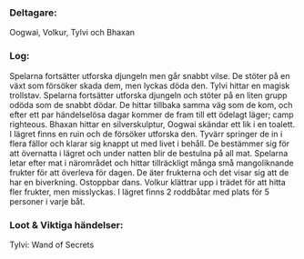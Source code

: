 ### Deltagare:
Oogwai, Volkur, Tylvi och Bhaxan

### Log:
Spelarna fortsätter utforska djungeln men går snabbt vilse. De stöter på en växt som försöker skada dem, men lyckas döda den. Tylvi hittar en magisk trollstav. Spelarna fortsätter utforska djungeln och stöter på en liten grupp odöda som de snabbt dödar. De hittar tillbaka samma väg som de kom, och efter ett par händelselösa dagar kommer de fram till ett ödelagt läger; camp righteous. Bhaxan hittar en silverskulptur, Oogwai skändar ett lik i en toalett. I lägret finns en ruin och de försöker utforska den. Tyvärr springer de in i flera fällor och klarar sig knappt ut med livet i behåll. De bestämmer sig för att övernatta i lägret och under natten blir de bestulna på all mat. Spelarna letar efter mat i närområdet och hittar tillräckligt många små mangoliknande frukter för att överleva för dagen. De äter frukterna och det visar sig att de har en biverkning. Ostoppbar dans. Volkur klättrar upp i trädet för att hitta fler frukter, men misslyckas. I lägret finns 2 roddbåtar med plats för 5 personer i varje båt.

### Loot & Viktiga händelser:
Tylvi: Wand of Secrets